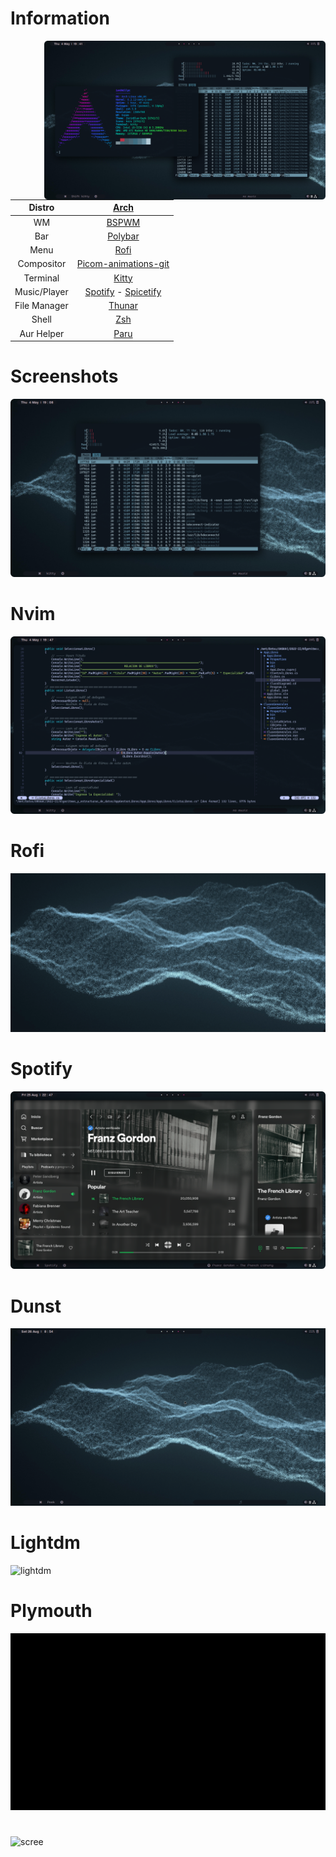 # Information
<img src="./src/neofetch-htop.png" alt="Linux Fetch" align="right" width="450" style="vertical-align:middle">

|    Distro    |                                                 [Arch](https://archlinux.org/)                                                  |
|:------------:|:-------------------------------------------------------------------------------------------------------------------------------:|
|      WM      |                                          [BSPWM](https://github.com/baskerville/bspwm)                                          |
|     Bar      |                                          [Polybar](https://github.com/polybar/polybar)                                          |
|     Menu     |                                           [Rofi](https://github.com/davatorium/rofi)                                            |
|  Compositor  |                         [Picom-animations-git](https://aur.archlinux.org/packages/picom-animations-git)                         |
|   Terminal   |                                          [Kitty](https://github.com/kovidgoyal/kitty)                                           |
| Music/Player |                   [Spotify](https://aur.archlinux.org/packages/spotify) - [Spicetify](https://spicetify.app/)                   |
| File Manager |                                  [Thunar](https://archlinux.org/packages/extra/x86_64/thunar/)                                  |
|    Shell     |                                     [Zsh](https://archlinux.org/packages/extra/x86_64/zsh/)                                     |
|  Aur Helper  |                                           [Paru](https://github.com/Morganamilo/paru)                                           |

# Screenshots
![htop](./src/htop.png)
# Nvim
![nvim-neotree](./src/nvim-neotreee.png)

# Rofi
![rofi-menu](./src/menurofi.gif)

# Spotify
![spotify](./src/Franz_Gordon.png)

# Dunst
![dunst](./src/dunst1.gif)

# Lightdm 
![lightdm](./src/lightdm-gradiente.gif)

# Plymouth
![plymouth](./src/plymouth.gif)

#
![scree](./src/screen)

